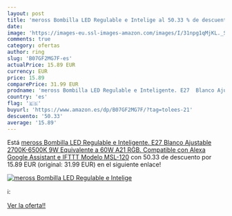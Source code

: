 ```yaml
---
layout: post
title: 'meross Bombilla LED Regulable e Intelige al 50.33 % de descuento'
date: 
image: 'https://images-eu.ssl-images-amazon.com/images/I/31npg1qMjKL._SL200_.jpg'
comments: true
category: ofertas
author: ring
slug: 'B07GF2MG7F-es'
actualPrice: 15.89 EUR
currency: EUR
price: 15.89
comparePrice: 31.99 EUR
prodname: 'meross Bombilla LED Regulable e Inteligente. E27  Blanco Ajustable  2700K-6500K  9W Equivalente a 60W A21 RGB. Compatible con Alexa  Google Assistant e IFTTT Modelo MSL-120'
country: 'es'
flag: '🇪🇸'
buyurl: 'https://www.amazon.es/dp/B07GF2MG7F/?tag=tolees-21'
descuento: '50.33'
average: '15.89'
---
```


Está [meross Bombilla LED Regulable e Inteligente. E27  Blanco Ajustable  2700K-6500K  9W Equivalente a 60W A21 RGB. Compatible con Alexa  Google Assistant e IFTTT Modelo MSL-120](https://www.amazon.es/dp/B07GF2MG7F/?tag=tolees-21) con 50.33 de descuento por 15.89 EUR (original: 31.99 EUR) en el siguiente enlace!

[![meross Bombilla LED Regulable e Intelige](https://images-eu.ssl-images-amazon.com/images/I/31npg1qMjKL._SL200_.jpg)](https://www.amazon.es/dp/B07GF2MG7F/?tag=tolees-21)

ℹ️:


[Ver la oferta!!](https://www.amazon.es/dp/B07GF2MG7F/?tag=tolees-21)
